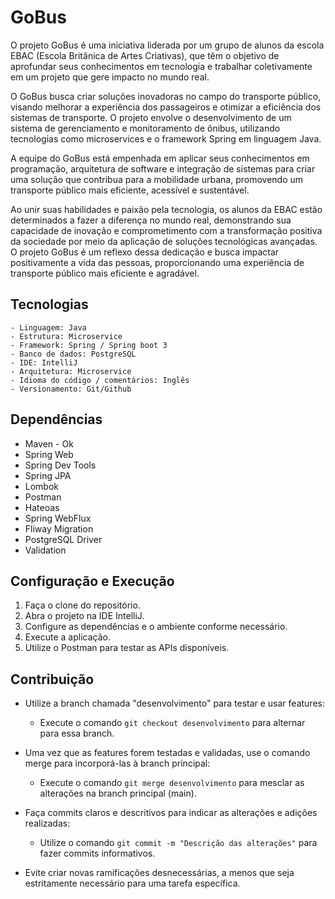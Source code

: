 # GoBus

O projeto GoBus é uma iniciativa liderada por um grupo de alunos da escola EBAC (Escola Britânica de Artes Criativas), que têm o objetivo de aprofundar seus conhecimentos em tecnologia e trabalhar coletivamente em um projeto que gere impacto no mundo real.

O GoBus busca criar soluções inovadoras no campo do transporte público, visando melhorar a experiência dos passageiros e otimizar a eficiência dos sistemas de transporte. O projeto envolve o desenvolvimento de um sistema de gerenciamento e monitoramento de ônibus, utilizando tecnologias como microservices e o framework Spring em linguagem Java.

A equipe do GoBus está empenhada em aplicar seus conhecimentos em programação, arquitetura de software e integração de sistemas para criar uma solução que contribua para a mobilidade urbana, promovendo um transporte público mais eficiente, acessível e sustentável.

Ao unir suas habilidades e paixão pela tecnologia, os alunos da EBAC estão determinados a fazer a diferença no mundo real, demonstrando sua capacidade de inovação e comprometimento com a transformação positiva da sociedade por meio da aplicação de soluções tecnológicas avançadas. O projeto GoBus é um reflexo dessa dedicação e busca impactar positivamente a vida das pessoas, proporcionando uma experiência de transporte público mais eficiente e agradável.
## Tecnologias
```
- Linguagem: Java
- Estrutura: Microservice
- Framework: Spring / Spring boot 3
- Banco de dados: PostgreSQL
- IDE: IntelliJ
- Arquitetura: Microservice
- Idioma do código / comentários: Inglês
- Versionamento: Git/Github
```
## Dependências

- Maven - Ok
- Spring Web
- Spring Dev Tools
- Spring JPA
- Lombok
- Postman
- Hateoas
- Spring WebFlux
- Fliway Migration
- PostgreSQL Driver
- Validation

## Configuração e Execução

1. Faça o clone do repositório.
2. Abra o projeto na IDE IntelliJ.
3. Configure as dependências e o ambiente conforme necessário.
4. Execute a aplicação.
5. Utilize o Postman para testar as APIs disponíveis.

## Contribuição

- Utilize a branch chamada "desenvolvimento" para testar e usar features:
  - Execute o comando `git checkout desenvolvimento` para alternar para essa branch.

- Uma vez que as features forem testadas e validadas, use o comando merge para incorporá-las à branch principal:
  - Execute o comando `git merge desenvolvimento` para mesclar as alterações na branch principal (main).

- Faça commits claros e descritivos para indicar as alterações e adições realizadas:
  - Utilize o comando `git commit -m "Descrição das alterações"` para fazer commits informativos.

- Evite criar novas ramificações desnecessárias, a menos que seja estritamente necessário para uma tarefa específica.



